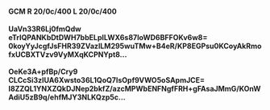 #### GCM R 20/0c/400 L 20/0c/400
**UaVn33R6Lj0fmQdw**<br/>**eTrIQPANKbDtDWH7bbELpILWX6s87IoWD6BFFOKv6w8=**<br/>**0koyYyJcgfJsFHR39ZVazlLM295wuTMw+B4eR/KP8EGPsu0KCoyAkRmofxUCBXTVzv9VyMXqKCPNYpt8...**<br/><br/>
**OeKe3A+pfBp/Cry9**<br/>**CLCcSi3zIUA6Xwsto36L1QoQ7IsOpf9VWO5oSApmJCE=**<br/>**I8ZZQL1YNXZQkDJNep2bkfZ/azcMPWbENFNgfFRH+gFAsaJMmG/KOnWAdiU5zB9q/ehfMJY3NLKQzp5c...**